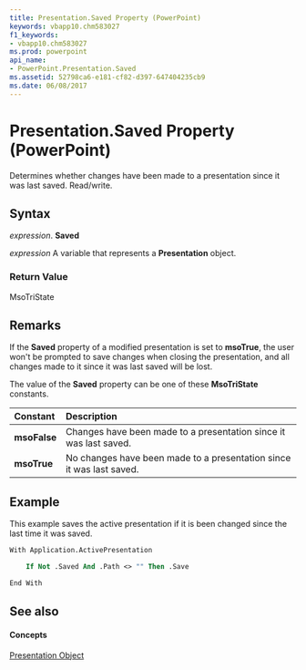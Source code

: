 ```yaml
---
title: Presentation.Saved Property (PowerPoint)
keywords: vbapp10.chm583027
f1_keywords:
- vbapp10.chm583027
ms.prod: powerpoint
api_name:
- PowerPoint.Presentation.Saved
ms.assetid: 52798ca6-e181-cf82-d397-647404235cb9
ms.date: 06/08/2017
---
```



# Presentation.Saved Property (PowerPoint)

Determines whether changes have been made to a presentation since it was last saved. Read/write.


## Syntax

 _expression_. **Saved**

 _expression_ A variable that represents a **Presentation** object.


### Return Value

MsoTriState


## Remarks

If the  **Saved** property of a modified presentation is set to **msoTrue**, the user won't be prompted to save changes when closing the presentation, and all changes made to it since it was last saved will be lost.

The value of the  **Saved** property can be one of these **MsoTriState** constants.



|**Constant**|**Description**|
|:-----|:-----|
|**msoFalse**|Changes have been made to a presentation since it was last saved.|
|**msoTrue**| No changes have been made to a presentation since it was last saved.|

## Example

This example saves the active presentation if it is been changed since the last time it was saved.


```vb
With Application.ActivePresentation

    If Not .Saved And .Path <> "" Then .Save

End With
```


## See also


#### Concepts


[Presentation Object](presentation-object-powerpoint.md)

